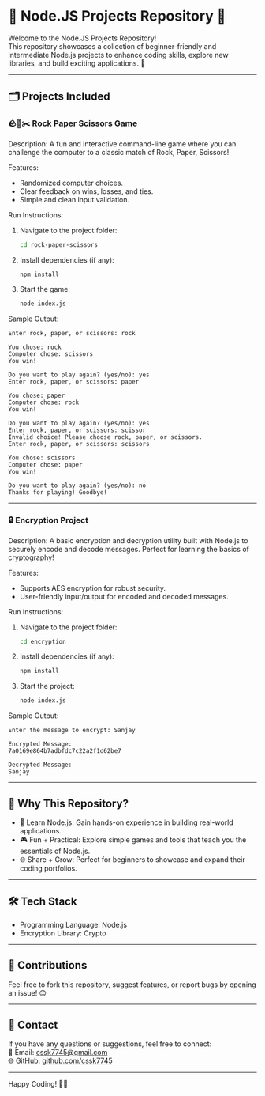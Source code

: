 
# 🌟 Node.JS Projects Repository 🌟

Welcome to the Node.JS Projects Repository!  
This repository showcases a collection of beginner-friendly and intermediate Node.js projects to enhance coding skills, explore new libraries, and build exciting applications. 🚀

---

## 🗂️ Projects Included

### 🪨📄✂️ Rock Paper Scissors Game  
Description: 
A fun and interactive command-line game where you can challenge the computer to a classic match of Rock, Paper, Scissors!

Features: 
- Randomized computer choices.  
- Clear feedback on wins, losses, and ties.  
- Simple and clean input validation.

Run Instructions:
1. Navigate to the project folder:  
   ```bash
   cd rock-paper-scissors
   ```
2. Install dependencies (if any):  
   ```bash
   npm install
   ```
3. Start the game:  
   ```bash
   node index.js
   ```

Sample Output:
```plaintext
Enter rock, paper, or scissors: rock

You chose: rock
Computer chose: scissors
You win!

Do you want to play again? (yes/no): yes
Enter rock, paper, or scissors: paper

You chose: paper
Computer chose: rock
You win!

Do you want to play again? (yes/no): yes
Enter rock, paper, or scissors: scissor
Invalid choice! Please choose rock, paper, or scissors.
Enter rock, paper, or scissors: scissors

You chose: scissors
Computer chose: paper
You win!

Do you want to play again? (yes/no): no
Thanks for playing! Goodbye!
```

---

### 🔒 Encryption Project  
Description: 
A basic encryption and decryption utility built with Node.js to securely encode and decode messages. Perfect for learning the basics of cryptography!

Features: 
- Supports AES encryption for robust security.  
- User-friendly input/output for encoded and decoded messages.

Run Instructions:  
1. Navigate to the project folder:  
   ```bash
   cd encryption
   ```
2. Install dependencies (if any):  
   ```bash
   npm install
   ```
3. Start the project:  
   ```bash
   node index.js
   ```

Sample Output:
```plaintext
Enter the message to encrypt: Sanjay

Encrypted Message:
7a0169e864b7adbfdc7c22a2f1d62be7

Decrypted Message:
Sanjay
```

---

## 🌟 Why This Repository?

- 🧠 Learn Node.js: Gain hands-on experience in building real-world applications.  
- 🎮 Fun + Practical: Explore simple games and tools that teach you the essentials of Node.js.  
- 🌐 Share + Grow: Perfect for beginners to showcase and expand their coding portfolios.

---

## 🛠️ Tech Stack  
- Programming Language: Node.js  
- Encryption Library: Crypto  

---

## 🤝 Contributions  
Feel free to fork this repository, suggest features, or report bugs by opening an issue! 😊  

---

## 📧 Contact  
If you have any questions or suggestions, feel free to connect:  
📩 Email: cssk7745@gmail.com  
🌐 GitHub: [github.com/cssk7745](https://github.com/cssk7745)  

---

Happy Coding! 🚀✨  
